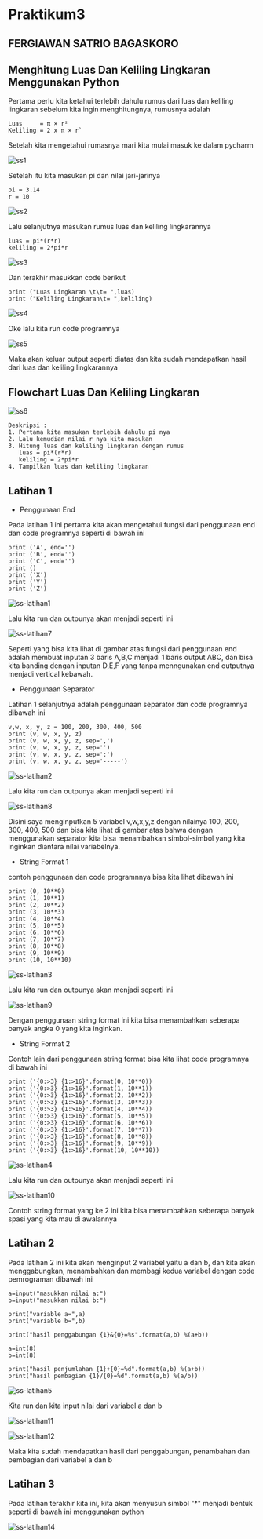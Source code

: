 # Praktikum3
## FERGIAWAN SATRIO BAGASKORO
## Menghitung Luas Dan Keliling Lingkaran Menggunakan Python
Pertama perlu kita ketahui terlebih dahulu rumus dari luas dan keliling lingkaran sebelum kita ingin menghitungnya, rumusnya adalah

```
Luas     = π × r²
Keliling = 2 x π × r`
```

Setelah kita mengetahui rumasnya mari kita mulai masuk ke dalam pycharm

![ss1](https://user-images.githubusercontent.com/115530180/198537380-9b5f093e-87f4-4763-85b9-9f77ca7041a4.png)


Setelah itu kita masukan pi dan nilai jari-jarinya

``` 
pi = 3.14
r = 10
```

![ss2](https://user-images.githubusercontent.com/115530180/198751324-291f1d4f-f651-4272-b5d2-403f84d8a2ec.png)


Lalu selanjutnya masukan rumus luas dan keliling lingkarannya

```
luas = pi*(r*r)
keliling = 2*pi*r
```

![ss3](https://user-images.githubusercontent.com/115530180/198751346-0bde2f0e-ccbd-4fda-a12f-4b30b7cd1a93.png)


Dan terakhir masukkan code berikut

```
print ("Luas Lingkaran \t\t= ",luas)
print ("Keliling Lingkaran\t= ",keliling)
```

![ss4](https://user-images.githubusercontent.com/115530180/198751378-c3ee3c2d-c11b-4d33-87de-56c0ba2becf3.png)


Oke lalu kita run code programnya

![ss5](https://user-images.githubusercontent.com/115530180/198751911-d1201a1f-d009-49b5-ac70-11a0f6b61da0.png)

Maka akan keluar output seperti diatas dan kita sudah mendapatkan hasil dari luas dan keliling lingkarannya

## Flowchart Luas Dan Keliling Lingkaran

![ss6](https://user-images.githubusercontent.com/115530180/198752704-01cf9b2b-9347-4e70-a2fb-bf20db6ffb79.jpg)


```
Deskripsi :
1. Pertama kita masukan terlebih dahulu pi nya
2. Lalu kemudian nilai r nya kita masukan
3. Hitung luas dan keliling lingkaran dengan rumus 
   luas = pi*(r*r)
   keliling = 2*pi*r
4. Tampilkan luas dan keliling lingkaran
```
## Latihan 1
* Penggunaan End

Pada latihan 1 ini pertama kita akan mengetahui fungsi dari penggunaan end dan code programnya seperti di bawah ini
```
print ('A', end='')
print ('B', end='')
print ('C', end='')
print ()
print ('X')
print ('Y')
print ('Z')
```

![ss-latihan1](https://user-images.githubusercontent.com/115530180/198863530-1b6d6117-3139-4301-9260-0a28e475f7f6.png)

Lalu kita run dan outpunya akan menjadi seperti ini

![ss-latihan7](https://user-images.githubusercontent.com/115530180/198863543-736b5619-503f-4629-be66-37e4be313d87.png)

Seperti yang bisa kita lihat di gambar atas fungsi dari penggunaan end adalah membuat inputan 3 baris A,B,C menjadi 1 baris output ABC,
dan bisa kita banding dengan inputan D,E,F yang tanpa menngunakan end outputnya menjadi vertical kebawah.

* Penggunaan Separator

Latihan 1 selanjutnya adalah penggunaan separator dan code programnya dibawah ini
```
v,w, x, y, z = 100, 200, 300, 400, 500
print (v, w, x, y, z)
print (v, w, x, y, z, sep=',')
print (v, w, x, y, z, sep='')
print (v, w, x, y, z, sep=':')
print (v, w, x, y, z, sep='-----')
```

![ss-latihan2](https://user-images.githubusercontent.com/115530180/198863721-b017cdec-49d9-441c-bbf7-c998a9ad6ff8.png)

Lalu kita run dan outpunya akan menjadi seperti ini

![ss-latihan8](https://user-images.githubusercontent.com/115530180/198863731-c282d8eb-6320-4bf2-966c-4af8a2cf5f89.png)

Disini saya menginputkan 5 variabel v,w,x,y,z dengan nilainya 100, 200, 300, 400, 500 dan bisa kita lihat di gambar atas bahwa
dengan menggunakan separator kita bisa menambahkan simbol-simbol yang kita inginkan diantara nilai variabelnya.

* String Format 1

contoh penggunaan dan code programnnya bisa kita lihat dibawah ini
```
print (0, 10**0)
print (1, 10**1)
print (2, 10**2)
print (3, 10**3)
print (4, 10**4)
print (5, 10**5)
print (6, 10**6)
print (7, 10**7)
print (8, 10**8)
print (9, 10**9)
print (10, 10**10)
```

![ss-latihan3](https://user-images.githubusercontent.com/115530180/198863885-e29c3ad6-f2ff-46ac-b1f2-6ca6219b0942.png)

Lalu kita run dan outpunya akan menjadi seperti ini

![ss-latihan9](https://user-images.githubusercontent.com/115530180/198863897-00ffd17b-9449-4fbf-ab9a-0d93fb09ddb7.png)

Dengan penggunaan string format ini kita bisa menambahkan seberapa banyak angka 0 yang kita inginkan.

* String Format 2

Contoh lain dari penggunaan string format bisa kita lihat code programnya di bawah ini
```
print ('{0:>3} {1:>16}'.format(0, 10**0))
print ('{0:>3} {1:>16}'.format(1, 10**1))
print ('{0:>3} {1:>16}'.format(2, 10**2))
print ('{0:>3} {1:>16}'.format(3, 10**3))
print ('{0:>3} {1:>16}'.format(4, 10**4))
print ('{0:>3} {1:>16}'.format(5, 10**5))
print ('{0:>3} {1:>16}'.format(6, 10**6))
print ('{0:>3} {1:>16}'.format(7, 10**7))
print ('{0:>3} {1:>16}'.format(8, 10**8))
print ('{0:>3} {1:>16}'.format(9, 10**9))
print ('{0:>3} {1:>16}'.format(10, 10**10))
```

![ss-latihan4](https://user-images.githubusercontent.com/115530180/198864188-747ccc77-24e4-440f-854e-447fbb183588.png)

Lalu kita run dan outpunya akan menjadi seperti ini

![ss-latihan10](https://user-images.githubusercontent.com/115530180/198864198-d8904526-1420-4ac3-8fe6-46e042bcde18.png)

Contoh string format yang ke 2 ini kita bisa menambahkan seberapa banyak spasi yang kita mau di awalannya
## Latihan 2
Pada latihan 2 ini kita akan menginput 2 variabel yaitu a dan b, dan kita akan menggabungkan, menambahkan dan membagi kedua variabel
dengan code pemrograman dibawah ini
```
a=input("masukkan nilai a:")
b=input("masukkan nilai b:")

print("variable a=",a)
print("variable b=",b)

print("hasil penggabungan {1}&{0}=%s".format(a,b) %(a+b))

a=int(8)
b=int(8)

print("hasil penjumlahan {1}+{0}=%d".format(a,b) %(a+b))
print("hasil pembagian {1}/{0}=%d".format(a,b) %(a/b))
```

![ss-latihan5](https://user-images.githubusercontent.com/115530180/198864903-44d75341-0d96-4475-8fab-f07efd1c8925.png)

Kita run dan kita input nilai dari variabel a dan b

![ss-latihan11](https://user-images.githubusercontent.com/115530180/198864914-b2ff99e4-95af-40ce-bd8f-e385150abf78.png)

![ss-latihan12](https://user-images.githubusercontent.com/115530180/198864929-549db864-9639-4be5-8926-97e0e4dff877.png)

Maka kita sudah mendapatkan hasil dari penggabungan, penambahan dan pembagian dari variabel a dan b
## Latihan 3
Pada latihan terakhir kita ini, kita akan menyusun simbol "*" menjadi bentuk seperti di bawah ini menggunakan python

![ss-latihan14](https://user-images.githubusercontent.com/115530180/198865932-ea9cff5f-4afe-4337-96df-d04d27e12c15.png)





